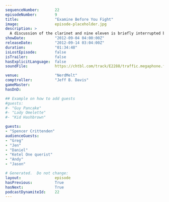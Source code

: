 ```yaml
---
sequenceNumber:       22
episodeNumber:        9
title:                "Examine Before You Fight"
image:                episode-placeholder.jpg
description: >
  A discussion of the clarinet and nine eleven is briefly interrupted by an amazing D&D adventure before proceeding into an indictment of the Hugo Awards and concluding with a demonstration of how hard it is to conclude.
showDate:             "2012-09-04 04:00:00Z"
releaseDate:          "2012-09-14 03:04:00Z"
duration:             "01:34:48"
isLostEpisode:        false
isTrailer:            false
hasExplicitLanguage:  false
soundFile:            https://chtbl.com/track/E2288/traffic.megaphone.fm/STA1215947889.mp3?updated=1555696807

venue:                "NerdMelt"
comptroller:          "Jeff B. Davis"
gameMaster:           
hasDnD:               

## Example on how to add guests
#guests:
#- "Guy Pancake"
#- "Lady Omelette"
#- "Kid Hashbrown"

guests:
- "Spencer Crittenden"
audienceGuests:
- "Greg"
- "Jen"
- "Daniel"
- "Ketel One querist"
- "Andy"
- "Jason"

# Generated.  Do not change:
layout:               episode
hasPrevious:          True
hasNext:              True
podcastDynamiteId:    22
---
```

